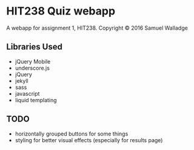 
# HIT238 Quiz webapp

A webapp for assignment 1, HIT238. Copyright © 2016 Samuel Walladge


## Libraries Used

- jQuery Mobile
- underscore.js
- jQuery
- jekyll 
- sass
- javascript
- liquid templating

## TODO

- horizontally grouped buttons for some things
- styling for better visual effects (especially for results page)
